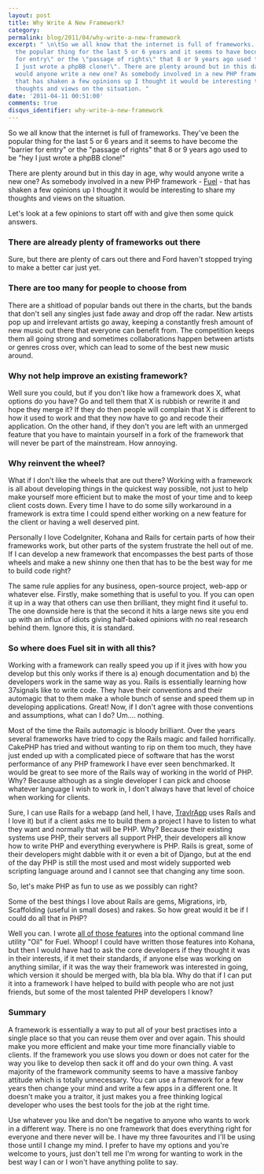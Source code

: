```yaml
---
layout: post
title: Why Write A New Framework?
category: 
permalink: blog/2011/04/why-write-a-new-framework
excerpt: " \n\tSo we all know that the internet is full of frameworks. They've been
  the popular thing for the last 5 or 6 years and it seems to have become the \"barrier
  for entry\" or the \"passage of rights\" that 8 or 9 years ago used to be \"hey
  I just wrote a phpBB clone!\". There are plenty around but in this day in age, why
  would anyone write a new one? As somebody involved in a new PHP framework \"Fuel\"
  that has shaken a few opinions up I thought it would be interesting to share my
  thoughts and views on the situation. "
date: '2011-04-11 00:51:00'
comments: true
disqus_identifier: why-write-a-new-framework
---
```


So we all know that the internet is full of frameworks. They've been the popular thing for the last 5 or 6 years and it seems to have become the "barrier for entry" or the "passage of rights" that 8 or 9 years ago used to be "hey I just wrote a phpBB clone!"

There are plenty around but in this day in age, why would anyone write a new one? As somebody involved in a new PHP framework - [Fuel](http://fuelphp.com) - that has shaken a few opinions up I thought it would be interesting to share my thoughts and views on the situation.

Let's look at a few opinions to start off with and give then some quick answers.

### There are already plenty of frameworks out there

Sure, but there are plenty of cars out there and Ford haven't stopped trying to make a better car just yet.

### There are too many for people to choose from

There are a shitload of popular bands out there in the charts, but the bands that don't sell any singles just fade away and drop off the radar. New artists pop up and irrelevant artists go away, keeping a constantly fresh amount of new music out there that everyone can benefit from. The competition keeps them all going strong and sometimes collaborations happen between artists or genres cross over, which can lead to some of the best new music around.

### Why not help improve an existing framework?

Well sure you could, but if you don't like how a framework does X, what options do you have? Go and tell them that X is rubbish or rewrite it and hope they merge it? If they do then people will complain that X is different to how it used to work and that they now have to go and recode their application. On the other hand, if they don't you are left with an unmerged feature that you have to maintain yourself in a fork of the framework that will never be part of the mainstream. How annoying.

### Why reinvent the wheel?

What if I don't like the wheels that are out there? Working with a framework is all about developing things in the quickest way possible, not just to help make yourself more efficient but to make the most of your time and to keep client costs down. Every time I have to do some silly workaround in a framework is extra time I could spend either working on a new feature for the client or having a well deserved pint.

Personally I love CodeIgniter, Kohana and Rails for certain parts of how their frameworks work, but other parts of the system frustrate the hell out of me. If I can develop a new framework that encompasses the best parts of those wheels and make a new shinny one then that has to be the best way for me to build code right? 

The same rule applies for any business, open-source project, web-app or whatever else. Firstly, make something that is useful to you. If you can open it up in a way that others can use then brilliant, they might find it useful to. The one downside here is that the second it hits a large news site you end up with an influx of idiots giving half-baked opinions with no real research behind them. Ignore this, it is standard.

### So where does Fuel sit in with all this?

Working with a framework can really speed you up if it jives with how you develop but this only works if there is a) enough documentation and b) the developers work in the same way as you. Rails is essentially learning how 37signals like to write code. They have their conventions and their automagic that to them make a whole bunch of sense and speed them up in developing applications. Great! Now, if I don't agree with those conventions and assumptions, what can I do? Um.... nothing.

Most of the time the Rails automagic is bloody brilliant. Over the years several frameworks have tried to copy the Rails magic and failed horrifically. CakePHP has tried and without wanting to rip on them too much, they have just ended up with a complicated piece of software that has the worst performance of any PHP framework I have ever seen benchmarked. It would be great to see more of the Rails way of working in the world of PHP. Why? Because although as a single developer I can pick and choose whatever language I wish to work in, I don't always have that level of choice when working for clients.

Sure, I can use Rails for a webapp (and hell, I have, [TravlrApp](http://travlrapp.com/) uses Rails and I love it) but if a client asks me to build them a project I have to listen to what they want and normally that will be PHP. Why? Because their existing systems use PHP, their servers all support PHP, their developers all know how to write PHP and everything everywhere is PHP. Rails is great, some of their developers might dabble with it or even a bit of Django, but at the end of the day PHP is still the most used and most widely supported web scripting language around and I cannot see that changing any time soon.

So, let's make PHP as fun to use as we possibly can right?

Some of the best things I love about Rails are gems, Migrations, irb, Scaffolding (useful in small doses) and rakes. So how great would it be if I could do all that in PHP?

Well you can. I wrote [all of those features](/blog/2011/03/fuelphp-oil-introduction-scaffolding) into the optional command line utility "Oil" for Fuel. Whoop! I could have written those features into Kohana, but then I would have had to ask the core developers if they thought it was in their interests, if it met their standards, if anyone else was working on anything similar, if it was the way their framework was interested in going, which version it should be merged with, bla bla bla. Why do that if I can put it into a framework I have helped to build with people who are not just friends, but some of the most talented PHP developers I know?

### Summary

A framework is essentially a way to put all of your best practises into a single place so that you can reuse them over and over again. This should make you more efficient and make your time more financially viable to clients. If the framework you use slows you down or does not cater for the way you like to develop then sack it off and do your own thing. A vast majority of the framework community seems to have a massive fanboy attitude which is totally unnecessary. You can use a framework for a few years then change your mind and write a few apps in a different one. It doesn't make you a traitor, it just makes you a free thinking logical developer who uses the best tools for the job at the right time.

Use whatever you like and don't be negative to anyone who wants to work in a different way. There is no one framework that does everything right for everyone and there never will be. I have my three favourites and I'll be using those until I change my mind. I prefer to have my options and you're welcome to yours, just don't tell me I'm wrong for wanting to work in the best way I can or I won't have anything polite to say.

